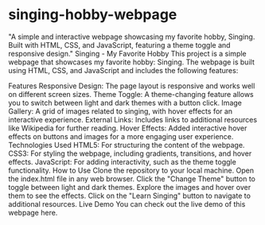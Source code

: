 # singing-hobby-webpage
"A simple and interactive webpage showcasing my favorite hobby, Singing. Built with HTML, CSS, and JavaScript, featuring a theme toggle and responsive design."
Singing - My Favorite Hobby
This project is a simple webpage that showcases my favorite hobby: Singing. The webpage is built using HTML, CSS, and JavaScript and includes the following features:

Features
Responsive Design: The page layout is responsive and works well on different screen sizes.
Theme Toggle: A theme-changing feature allows you to switch between light and dark themes with a button click.
Image Gallery: A grid of images related to singing, with hover effects for an interactive experience.
External Links: Includes links to additional resources like Wikipedia for further reading.
Hover Effects: Added interactive hover effects on buttons and images for a more engaging user experience.
Technologies Used
HTML5: For structuring the content of the webpage.
CSS3: For styling the webpage, including gradients, transitions, and hover effects.
JavaScript: For adding interactivity, such as the theme toggle functionality.
How to Use
Clone the repository to your local machine.
Open the index.html file in any web browser.
Click the "Change Theme" button to toggle between light and dark themes.
Explore the images and hover over them to see the effects.
Click on the "Learn Singing" button to navigate to additional resources.
Live Demo
You can check out the live demo of this webpage here.
